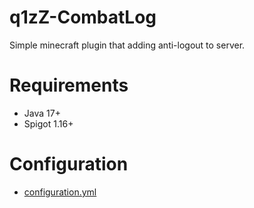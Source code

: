 # q1zZ-CombatLog
  Simple minecraft plugin that adding anti-logout to server.

# Requirements
* Java 17+
* Spigot 1.16+

# Configuration
* [configuration.yml](https://pastebin.com/V5qVCgEn)

